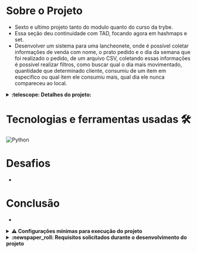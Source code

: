 # Sobre o Projeto 

- Sexto e ultimo projeto tanto do modulo quanto do curso da trybe.
- Essa seção deu continuidade com TAD, focando agora em hashmaps e set.
- Desenvolver um sistema para uma lancheonete, onde é possível coletar informações de venda com nome, o prato pedido e o dia da semana que foi realizado o pedido, de um arquivo CSV, coletando essas informações é possível realizar filtros, como buscar qual o dia mais movimentado, quantidade que determinado cliente, consumiu de um item em especifico ou qual item ele consumiu mais, qual dia ele nunca compareceu ao local.

<details>
  <summary>
    <strong>
      :telescope: Detalhes do projeto:
    </strong>
  </summary>


</details>

#

# Tecnologias e ferramentas usadas 🛠

![Python](https://img.shields.io/badge/-Python-%23F7DF1C?style=flat-square&logo=python)


# Desafios

- 
# Conclusão

- 

<details>
  <summary>
    <strong>
      ⚠️ Configurações mínimas para execução do projeto
    </strong>
  </summary>

   - Sistema Operacional Distribuição Unix
 - Python versão >= 3.8.10 

</details>

</details>

<details>
  <summary>
    <strong>
      :newspaper_roll: Requisitos solicitados durante o desenvolvimento do projeto
    </strong>
  </summary>

 
### Resultado por requisito
*Nome* | *Avaliação*
--- | :---:
1.1 - Será validado se, ao executar o método `analyze_log`, os dados são preenchidos de forma correta no arquivo `data/mkt_campaign.txt` | :heavy_check_mark:
1.2 - Será validado se, ao executar o método `analyze_log` com um arquivo inexistente, o método retorna um erro | :heavy_check_mark:
1.3 - Será validado se, ao executar o método `analyze_log` com uma extensão inválida, o método retorna um erro | :heavy_check_mark:
2.1 - Será validado se, ao instanciar a classe `TrackOrders` pela primeira vez, o método retorna a quantidade de pedidos é igual a zero | :heavy_check_mark:
2.2 - Será validado se, ao executar o método `add_new_order`, o método deve adicionar um pedido | :heavy_check_mark:
2.3 - Será validado se, ao executar `get_most_ordered_dish_per_costumer`, o método retorna o prato mais pedido | :heavy_check_mark:
2.4 - Será validado se, ao executar `get_never_ordered_per_costumer`, o método retorna o pedido que o cliente nunca fez | :heavy_check_mark:
2.5 - Será validado se, ao executar `get_days_never_visited_per_costumer`, o método retorna o dias que o cliente nunca visitou | :heavy_check_mark:
2.6 - Será validado se, ao executar o método `get_busiest_day`, o método retorna o dia mais movimentado | :heavy_check_mark:
2.7 - Será validado se, ao executar o método `get_least_busy_day`, o método retorna o dia menos movimentado | :heavy_check_mark:
3.1 - Será validado se, ao executar o método `get_quantities_to_buy`, o método retorna a lista atualizada de ingredientes | :heavy_check_mark:
3.2 - Será validado se, ao executar o método `get_quantities_to_buy` o método retorna toda a quantidade de ingredientes há se comprar de hamburguer | :heavy_check_mark:
3.3 - Será validado se, ao executar o método `get_quantities_to_buy`, o método retorna a lista atualizada dos ingredientes que usam receitas diferentes | :heavy_check_mark:
4.1 - Será validado se, ao adicionar uma quantidade maior de ingredientes, o método retorna false | :heavy_check_mark:
4.2 - Será validado se, ao executar o método `get_available_dishes`, o método retorna todos os pratos onde os pratos tem ingredientes | :heavy_check_mark:
4.3 - Será validado se, ao executar o método `get_available_dishes`, não o método retorna os pratos o qual os ingredientes não sejam suficientes para prepará-los | :heavy_check_mark:


</details>
